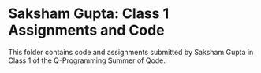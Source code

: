 # Saksham Gupta: Class 1 Assignments and Code
This folder contains code and assignments submitted by Saksham Gupta in Class 1 of the Q-Programming Summer of Qode.